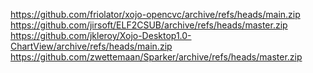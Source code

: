 https://github.com/friolator/xojo-opencvc/archive/refs/heads/main.zip
https://github.com/jirsoft/ELF2CSUB/archive/refs/heads/master.zip
https://github.com/jkleroy/Xojo-Desktop1.0-ChartView/archive/refs/heads/main.zip
https://github.com/zwettemaan/Sparker/archive/refs/heads/master.zip
